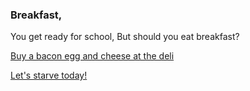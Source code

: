 ### Breakfast, 

You get ready for school, But should you eat breakfast? 

[Buy a bacon egg and cheese at the deli](deli.md)

[Let's starve today!](starving.md)